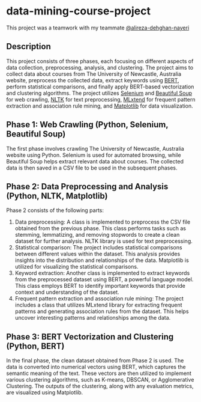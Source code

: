 # data-mining-course-project
This project was a teamwork with my teammate [@alireza-dehghan-nayeri](https://github.com/alireza-dehghan-nayeri)
## Description

This project consists of three phases, each focusing on different aspects of data collection, preprocessing, analysis, and clustering. The project aims to collect data about courses from The University of Newcastle, Australia website, preprocess the collected data, extract keywords using [BERT](https://huggingface.co/docs/transformers/model_doc/bert), perform statistical comparisons, and finally apply BERT-based vectorization and clustering algorithms. The project utilizes [Selenium](https://www.selenium.dev/) and [Beautiful Soup](https://www.crummy.com/software/BeautifulSoup/bs4/doc/) for web crawling, [NLTK](https://www.nltk.org/) for text preprocessing, [MLxtend](https://rasbt.github.io/mlxtend/) for frequent pattern extraction and association rule mining, and [Matplotlib](https://matplotlib.org/) for data visualization.

## Phase 1: Web Crawling (Python, Selenium, Beautiful Soup)

The first phase involves crawling The University of Newcastle, Australia website using Python. Selenium is used for automated browsing, while Beautiful Soup helps extract relevant data about courses. The collected data is then saved in a CSV file to be used in the subsequent phases.

## Phase 2: Data Preprocessing and Analysis (Python, NLTK, Matplotlib)

Phase 2 consists of the following parts:

1. Data preprocessing: A class is implemented to preprocess the CSV file obtained from the previous phase. This class performs tasks such as stemming, lemmatizing, and removing stopwords to create a clean dataset for further analysis. NLTK library is used for text preprocessing.
2. Statistical comparison: The project includes statistical comparisons between different values within the dataset. This analysis provides insights into the distribution and relationships of the data. Matplotlib is utilized for visualizing the statistical comparisons.
3. Keyword extraction: Another class is implemented to extract keywords from the preprocessed dataset using BERT, a powerful language model. This class employs BERT to identify important keywords that provide context and understanding of the dataset.
4. Frequent pattern extraction and association rule mining: The project includes a class that utilizes MLxtend library for extracting frequent patterns and generating association rules from the dataset. This helps uncover interesting patterns and relationships among the data.

## Phase 3: BERT Vectorization and Clustering (Python, BERT)

In the final phase, the clean dataset obtained from Phase 2 is used. The data is converted into numerical vectors using BERT, which captures the semantic meaning of the text. These vectors are then utilized to implement various clustering algorithms, such as K-means, DBSCAN, or Agglomerative Clustering. The outputs of the clustering, along with any evaluation metrics, are visualized using Matplotlib.
